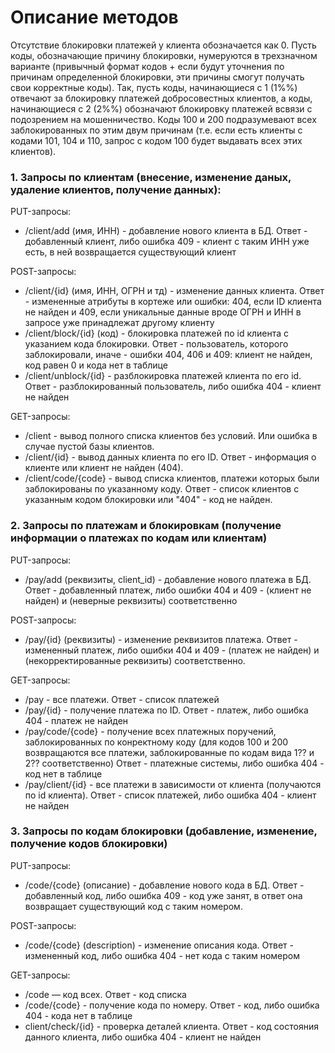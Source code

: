  # Описание методов
  
  Отсутствие блокировки платежей у клиента обозначается как 0. Пусть коды, обозначающие причину блокировки, нумеруются в трехзначном варианте (привычный формат кодов + если будут уточнения по причинам определенной блокировки, эти причины смогут получать свои корректные коды). Так, пусть коды, начинающиеся с 1 (1%%) отвечают за блокировку платежей добросовестных клиентов, а коды, начинающиеся с 2 (2%%) обозначают блокировку платежей всвязи с подозрением на мошенничество. Коды 100 и 200 подразумевают всех заблокированных по этим двум причинам (т.е. если есть клиенты с кодами 101, 104 и 110, запрос с кодом 100 будет выдавать всех этих клиентов).

### 1. Запросы по клиентам (внесение, изменение даных, удаление клиентов, получение данных):
PUT-запросы:
   - /client/add (имя, ИНН) - добавление нового клиента в БД. Ответ - добавленный клиент, либо ошибка 409 - клиент с таким ИНН уже есть, в ней возвращается существующий клиент

POST-запросы:
   - /client/{id} (имя, ИНН, ОГРН и тд) - изменение данных клиента. Ответ - измененные атрибуты в кортеже или ошибки: 404, если ID клиента не найден и 409, если уникальные данные вроде ОГРН и ИНН в запросе уже принадлежат другому клиенту
   - /client/block/{id} (код) - блокировка платежей по id клиента с указанием кода блокировки. Ответ - пользователь, которого заблокировали, иначе - ошибки 404, 406 и 409: клиент не найден, код равен 0 и кода нет в таблице
   - /client/unblock/{id} - разблокировка платежей клиента по его id. Ответ - разблокированный пользователь, либо ошибка 404 - клиент не найден


GET-запросы:
   - /client - вывод полного списка клиентов без условий. Или ошибка в случае пустой базы клиентов.
   - /client/{id} - вывод данных клиента по его ID. Ответ - информация о клиенте или клиент не найден (404).
   - /client/code/{code} - вывод списка клиентов, платежи которых были заблокированы по указанному коду. Ответ - список клиентов с указанным кодом блокировки или "404" - код не найден.


### 2. Запросы по платежам и блокировкам (получение информации о платежах по кодам или клиентам)
PUT-запросы:
-	/pay/add (реквизиты, client_id) - добавление нового платежа в БД. Ответ - добавленный платеж, либо ошибки 404 и 409 - (клиент не найден) и (неверные реквизиты) соответственно

POST-запросы:
-	/pay/{id} (реквизиты) - изменение реквизитов платежа. Ответ - измененный платеж, либо ошибки 404 и 409 - (платеж не найден) и (некорректированные реквизиты) соответственно.

GET-запросы:
-	/pay - все платежи. Ответ - список платежей
-	/pay/{id} - получение платежа по ID. Ответ - платеж, либо ошибка 404 - платеж не найден
-	/pay/code/{code} - получение всех платежных поручений, заблокированных по конректному коду (для кодов 100 и 200 возвращаются все платежи, заблокированные по кодам вида 1?? и 2?? соответственно) Ответ - платежные системы, либо ошибка 404 - код нет в таблице
-	/pay/client/{id} - все платежи в зависимости от клиента (получаются по id клиента). Ответ - список платежей, либо ошибка 404 - клиент не найден

### 3. Запросы по кодам блокировки (добавление, изменение, получение кодов блокировки)
PUT-запросы:
- /code/{code} (описание) - добавление нового кода в БД. Ответ - добавленный код, либо ошибка 409 - код уже занят, в ответ она возвращает существующий код с таким номером.

POST-запросы:
-	/code/{code} (description) - изменение описания кода. Ответ - измененный код, либо ошибка 404 - нет кода с таким номером

GET-запросы:
-	/code — код всех. Ответ - код списка
-	/code/{code} - получение кода по номеру. Ответ - код, либо ошибка 404 - кода нет в таблице
-	client/check/{id} - проверка деталей клиента. Ответ - код состояния данного клиента, либо ошибка 404 - клиент не найден
